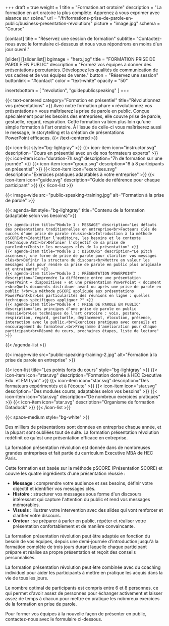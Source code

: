 +++
draft				= true
weight			= 1
title				= "Formation art oratoire"
description = "La formation en art oratoire la plus complète. Apprenez à vous exprimer avec aisance sur scène."
url	 				= "/fr/formations-prise-de-parole-en-public/business-presentation-revolution/"
picture			= "image.jpg"
schema			= "Course"

[contact]
	title	= "Réservez une session de formation"
	subtitle= "Contactez-nous avec le formulaire ci-dessous et nous vous répondrons en moins d'un jour ouvré."
	
[slider]
	[[slider.list]]
		bgimage		= "hero.jpg"
		title		= "FORMATION PRISE DE PAROLE EN PUBLIC"
		description	= "Formez vos équipes à donner des présentations percutantes. Développez les qualités de communication de vos cadres et de vos équipes de vente."
		button		= "Réservez une session"
		buttonlink	= "#contact"
		color		= "text-white" 
		opacity		= "50"

insertsbottom = [ "revolution", "guidepublicspeaking" ]
+++

[pic1]: image.jpg

{{< text-centered category="Formation en présentiel" title="Révolutionnez vos présentations" >}}
Avec notre formation phare « révolutionnez vos présentations » vous maîtriserez la prise de parole en public. Conçue spécialement pour les besoins des entreprises, elle couvre prise de parole, gestuelle, regard, respiration. Cette formation va bien plus loin qu'une simple formation à l'art oratoire. À l'issue de celle-ci vous maîtriserez aussi le message, le storytelling et la création de présentations PowerPoint efficaces.
{{< /text-centered >}}

{{< icon-list style="bg-lightgray" >}}
	{{< icon-item icon="instructor.svg" description="Cours en présentiel avec un de nos formateurs experts" >}}
	{{< icon-item icon="duration-7h.svg" description="7h de formation sur une journée" >}}
	{{< icon-item icon="group.svg" description="6 à 8 participants en présentiel" >}}
	{{< icon-item icon="exercises.svg" description="Exercices pratiques adaptables à votre entreprise" >}}
	{{< icon-item icon="guide.svg" description="Guide de référence pour chaque participant" >}}
{{< /icon-list >}}

{{< image-wide src="public-speaking-training.jpg" alt="Formation à la prise de parole" >}}

{{< agenda-list style="bg-lightgray" title="Contenu de la formation (adaptable selon vos besoins)">}}

	{{< agenda-item title="Module 1 : MESSAGE" description="Les défauts des présentations traditionnelles en entreprise<br>Facteurs clés de succès d'une prise de parole réussie<br>Introduction à la méthode pSCORE<br>Identifier l'auditoire, les besoins et le contexte (technique ABC)<br>Définier l'objectif de sa prise de parole<br>Choisir les messages clés de la présentation" >}}
	{{< agenda-item title="Module 2 : DISCOURS" description="Le pitch ascenseur, une forme de prise de parole pour clarifier vos messages clés<br>Définir la structure du discours<br>Mettre en valeur les messages clés pour rendre sa prise de parole en public plus originale et entrainante" >}}
	{{< agenda-item title="Module 3 : PRÉSENTATION POWERPOINT" description="Comprendre la différence entre une présentation PowerPoint « diapositives » et une présentation PowerPoint « document »<br>Quels documents distribuer avant ou après une prise de parole en public ?<br>La méthode pSCORE appliquée aux présentations PowerPoint<br>Les particularités des réunions en ligne : quelles techniques spécifiques appliquer ?" >}}
	{{< agenda-item title="Module 4 : PRISE DE PAROLE EN PUBLIC" description="Les principes d’une prise de parole en public réussie<br>Les techniques de l'art oratoire : voix, posture, respiration, regard, gestuelle, déplacement, élocution, présence, interaction avec le public.<br>Exercices pratiques avec conseils et encouragement du formateur.<br>Programme d'amélioration pour chaque participant<br>Résumé du cours, prochaines étapes, liste de lecture" >}}
{{< /agenda-list >}}

{{< image-wide src="public-speaking-training-2.jpg" alt="Formation à la prise de parole en entreprise" >}}

{{< icon-list title="Les points forts du cours" style="bg-lightgray" >}}
	{{< icon-item icon="star.svg" description="Formation donnée à HEC Executive Edu. et EM Lyon" >}}
	{{< icon-item icon="star.svg" description="Des formateurs expérimentés et à l'écoute" >}}
	{{< icon-item icon="star.svg" description="Des modules courts, adaptables selon vos besoins" >}}
	{{< icon-item icon="star.svg" description="De nombreux exercices pratiques" >}}
	{{< icon-item icon="star.svg" description="Organisme de formation Datadock" >}}
{{< /icon-list >}}

{{< space-medium style="bg-white" >}}

Des milliers de présentations sont données en entreprise chaque année, et la plupart sont oubliées tout de suite. La formation présentation révolution redéfinit ce qu'est une présentation efficace en entreprise.

La formation présentation révolution est donnée dans de nombreuses grandes entreprises et fait partie du curriculum Executive MBA de HEC Paris.

Cette formation est basée sur la méthode pSCORE (Présentation SCORE) et couvre les quatre ingrédients d'une présentation réussie :

* **Message** : comprendre votre audience et ses besoins, définir votre objectif et identifier vos messages clés.
* **Histoire** : structurer vos messages sous forme d'un discsours intéressant qui capture l'attention du public et rend vos messages mémorables.
* **Visuels** : illustrer votre intervention avec des slides qui vont renforcer et clarifier votre discours.
* **Orateur** : se préparer à parler en public, répéter et réaliser votre présentation confortablement et de manière convaincante.

La formation présentation révolution peut être adaptée en fonction du besoin de vos équipes, depuis une demi-journée d'introduction jusqu'à la formation complète de trois jours durant laquelle chaque participant prépare et réalise sa propre présentation et reçoit des conseils personnalisés.

La formation présentation révolution peut être combinée avec du coaching individuel pour aider les participants à mettre en pratique les acquis dans la vie de tous les jours.

Le nombre optimal de participants est compris entre 6 et 8 personnes, ce qui permet d'avoir assez de personnes pour échanger activement et laisser assez de temps à chacun pour mettre en pratique les nobmreux exercices de la formation en prise de parole.

Pour former vos équipes à la nouvelle façon de présenter en public, contactez-nous avec le formulaire ci-dessous.
